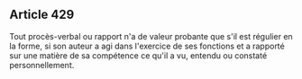 Article 429
----
Tout procès-verbal ou rapport n'a de valeur probante que s'il est régulier en la
forme, si son auteur a agi dans l'exercice de ses fonctions et a rapporté sur
une matière de sa compétence ce qu'il a vu, entendu ou constaté personnellement.
